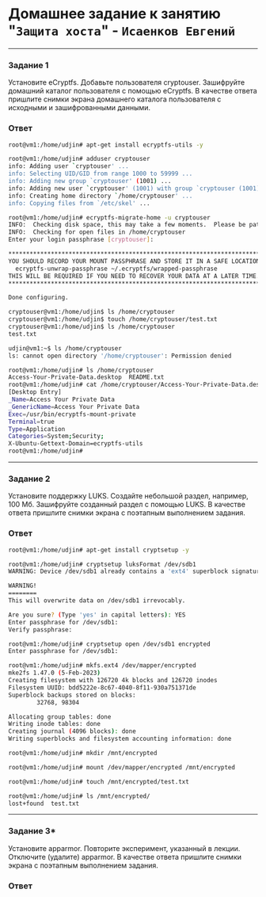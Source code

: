 # Домашнее задание к занятию "`Защита хоста`" - `Исаенков Евгений`

---

### Задание 1

Установите eCryptfs.
Добавьте пользователя cryptouser.
Зашифруйте домашний каталог пользователя с помощью eCryptfs.
В качестве ответа пришлите снимки экрана домашнего каталога пользователя с исходными и зашифрованными данными.

### Ответ

```bash
root@vm1:/home/udjin# apt-get install ecryptfs-utils -y

root@vm1:/home/udjin# adduser cryptouser
info: Adding user `cryptouser' ...
info: Selecting UID/GID from range 1000 to 59999 ...
info: Adding new group `cryptouser' (1001) ...
info: Adding new user `cryptouser' (1001) with group `cryptouser (1001)' ...
info: Creating home directory `/home/cryptouser' ...
info: Copying files from `/etc/skel' ...

root@vm1:/home/udjin# ecryptfs-migrate-home -u cryptouser
INFO:  Checking disk space, this may take a few moments.  Please be patient.
INFO:  Checking for open files in /home/cryptouser
Enter your login passphrase [cryptouser]:

************************************************************************
YOU SHOULD RECORD YOUR MOUNT PASSPHRASE AND STORE IT IN A SAFE LOCATION.
  ecryptfs-unwrap-passphrase ~/.ecryptfs/wrapped-passphrase
THIS WILL BE REQUIRED IF YOU NEED TO RECOVER YOUR DATA AT A LATER TIME.
************************************************************************

Done configuring.
```

```bash
cryptouser@vm1:/home/udjin$ ls /home/cryptouser
cryptouser@vm1:/home/udjin$ touch /home/cryptouser/test.txt
cryptouser@vm1:/home/udjin$ ls /home/cryptouser
test.txt

udjin@vm1:~$ ls /home/cryptouser
ls: cannot open directory '/home/cryptouser': Permission denied

root@vm1:/home/udjin# ls /home/cryptouser
Access-Your-Private-Data.desktop  README.txt
root@vm1:/home/udjin# cat /home/cryptouser/Access-Your-Private-Data.desktop
[Desktop Entry]
_Name=Access Your Private Data
_GenericName=Access Your Private Data
Exec=/usr/bin/ecryptfs-mount-private
Terminal=true
Type=Application
Categories=System;Security;
X-Ubuntu-Gettext-Domain=ecryptfs-utils
root@vm1:/home/udjin#
```

---

### Задание 2

Установите поддержку LUKS.
Создайте небольшой раздел, например, 100 Мб.
Зашифруйте созданный раздел с помощью LUKS.
В качестве ответа пришлите снимки экрана с поэтапным выполнением задания.

### Ответ

```bash
root@vm1:/home/udjin# apt-get install cryptsetup -y

root@vm1:/home/udjin# cryptsetup luksFormat /dev/sdb1
WARNING: Device /dev/sdb1 already contains a 'ext4' superblock signature.

WARNING!
========
This will overwrite data on /dev/sdb1 irrevocably.

Are you sure? (Type 'yes' in capital letters): YES
Enter passphrase for /dev/sdb1:
Verify passphrase:

root@vm1:/home/udjin# cryptsetup open /dev/sdb1 encrypted
Enter passphrase for /dev/sdb1:

root@vm1:/home/udjin# mkfs.ext4 /dev/mapper/encrypted
mke2fs 1.47.0 (5-Feb-2023)
Creating filesystem with 126720 4k blocks and 126720 inodes
Filesystem UUID: bdd5222e-8c67-4040-8f11-930a751371de
Superblock backups stored on blocks:
        32768, 98304

Allocating group tables: done
Writing inode tables: done
Creating journal (4096 blocks): done
Writing superblocks and filesystem accounting information: done

root@vm1:/home/udjin# mkdir /mnt/encrypted

root@vm1:/home/udjin# mount /dev/mapper/encrypted /mnt/encrypted

root@vm1:/home/udjin# touch /mnt/encrypted/test.txt

root@vm1:/home/udjin# ls /mnt/encrypted/
lost+found  test.txt

```

---

### Задание 3*

Установите apparmor.
Повторите эксперимент, указанный в лекции.
Отключите (удалите) apparmor.
В качестве ответа пришлите снимки экрана с поэтапным выполнением задания.

### Ответ


